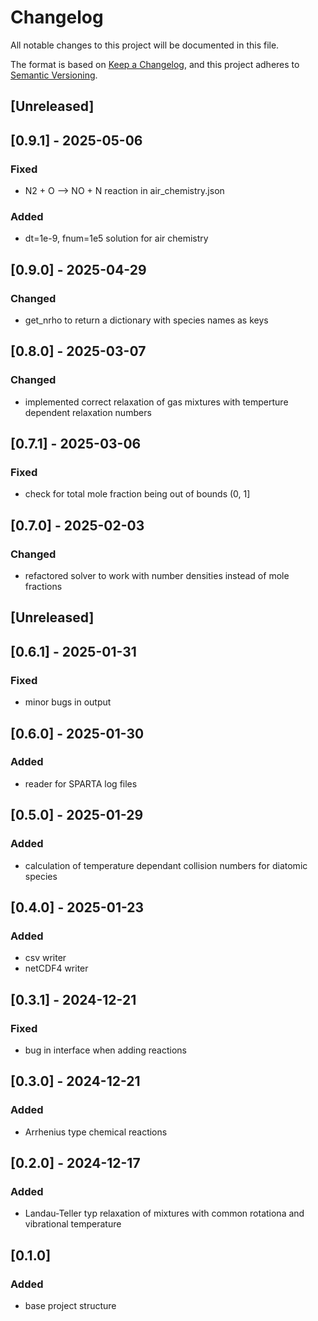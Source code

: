# Changelog

All notable changes to this project will be documented in this file.

The format is based on [Keep a Changelog](https://keepachangelog.com/en/1.1.0/),
and this project adheres to [Semantic Versioning](https://semver.org/spec/v2.0.0.html).

## [Unreleased]

## [0.9.1] - 2025-05-06

### Fixed

- N2 + O --> NO + N reaction in air_chemistry.json

### Added

- dt=1e-9, fnum=1e5 solution for air chemistry

## [0.9.0] - 2025-04-29

### Changed

- get_nrho to return a dictionary with species names as keys

## [0.8.0] - 2025-03-07

### Changed

- implemented correct relaxation of gas mixtures with temperture dependent relaxation numbers

## [0.7.1] - 2025-03-06

### Fixed

- check for total mole fraction being out of bounds (0, 1]

## [0.7.0] - 2025-02-03

### Changed

- refactored solver to work with number densities instead of mole fractions

## [Unreleased]

## [0.6.1] - 2025-01-31

### Fixed

- minor bugs in output

## [0.6.0] - 2025-01-30

### Added

- reader for SPARTA log files

## [0.5.0] - 2025-01-29

### Added

- calculation of temperature dependant collision numbers for diatomic species

## [0.4.0] - 2025-01-23

### Added

- csv writer
- netCDF4 writer

## [0.3.1] - 2024-12-21

### Fixed

- bug in interface when adding reactions

## [0.3.0] - 2024-12-21

### Added

- Arrhenius type chemical reactions

## [0.2.0] - 2024-12-17

### Added

- Landau-Teller typ relaxation of mixtures with common rotationa and vibrational temperature

## [0.1.0]

### Added

- base project structure